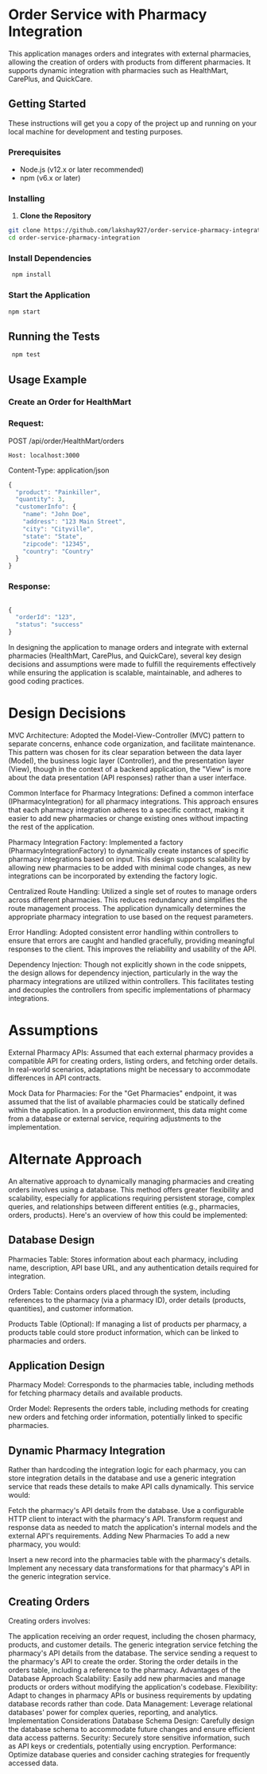 # Order Service with Pharmacy Integration

This application manages orders and integrates with external pharmacies, allowing the creation of orders with products from different pharmacies. It supports dynamic integration with pharmacies such as HealthMart, CarePlus, and QuickCare.

## Getting Started

These instructions will get you a copy of the project up and running on your local machine for development and testing purposes.

### Prerequisites

- Node.js (v12.x or later recommended)
- npm (v6.x or later)

### Installing

1. **Clone the Repository**

```bash
git clone https://github.com/lakshay927/order-service-pharmacy-integration
cd order-service-pharmacy-integration
```

### Install Dependencies

```bash
 npm install
 ```

### Start the Application
```bash
npm start
```

## Running the Tests
```bash
 npm test
 ```

 ## Usage Example

 ### Create an Order for HealthMart

### Request:



POST /api/order/HealthMart/orders 

`Host: localhost:3000`

Content-Type: application/json

```js
{
  "product": "Painkiller",
  "quantity": 3,
  "customerInfo": {
    "name": "John Doe",
    "address": "123 Main Street",
    "city": "Cityville",
    "state": "State",
    "zipcode": "12345",
    "country": "Country"
  }
}

```

### Response:

```js

{
  "orderId": "123",
  "status": "success"
}

```

In designing the application to manage orders and integrate with external pharmacies (HealthMart, CarePlus, and QuickCare), several key design decisions and assumptions were made to fulfill the requirements effectively while ensuring the application is scalable, maintainable, and adheres to good coding practices.

# Design Decisions

MVC Architecture: Adopted the Model-View-Controller (MVC) pattern to separate concerns, enhance code organization, and facilitate maintenance. This pattern was chosen for its clear separation between the data layer (Model), the business logic layer (Controller), and the presentation layer (View), though in the context of a backend application, the "View" is more about the data presentation (API responses) rather than a user interface.

Common Interface for Pharmacy Integrations: Defined a common interface (IPharmacyIntegration) for all pharmacy integrations. This approach ensures that each pharmacy integration adheres to a specific contract, making it easier to add new pharmacies or change existing ones without impacting the rest of the application.

Pharmacy Integration Factory: Implemented a factory (PharmacyIntegrationFactory) to dynamically create instances of specific pharmacy integrations based on input. This design supports scalability by allowing new pharmacies to be added with minimal code changes, as new integrations can be incorporated by extending the factory logic.

Centralized Route Handling: Utilized a single set of routes to manage orders across different pharmacies. This reduces redundancy and simplifies the route management process. The application dynamically determines the appropriate pharmacy integration to use based on the request parameters.

Error Handling: Adopted consistent error handling within controllers to ensure that errors are caught and handled gracefully, providing meaningful responses to the client. This improves the reliability and usability of the API.

Dependency Injection: Though not explicitly shown in the code snippets, the design allows for dependency injection, particularly in the way the pharmacy integrations are utilized within controllers. This facilitates testing and decouples the controllers from specific implementations of pharmacy integrations.

# Assumptions

External Pharmacy APIs: Assumed that each external pharmacy provides a compatible API for creating orders, listing orders, and fetching order details. In real-world scenarios, adaptations might be necessary to accommodate differences in API contracts.

Mock Data for Pharmacies: For the "Get Pharmacies" endpoint, it was assumed that the list of available pharmacies could be statically defined within the application. In a production environment, this data might come from a database or external service, requiring adjustments to the implementation.

# Alternate Approach

An alternative approach to dynamically managing pharmacies and creating orders involves using a database. This method offers greater flexibility and scalability, especially for applications requiring persistent storage, complex queries, and relationships between different entities (e.g., pharmacies, orders, products). Here's an overview of how this could be implemented:

## Database Design
Pharmacies Table: Stores information about each pharmacy, including name, description, API base URL, and any authentication details required for integration.

Orders Table: Contains orders placed through the system, including references to the pharmacy (via a pharmacy ID), order details (products, quantities), and customer information.

Products Table (Optional): If managing a list of products per pharmacy, a products table could store product information, which can be linked to pharmacies and orders.

## Application Design

Pharmacy Model: Corresponds to the pharmacies table, including methods for fetching pharmacy details and available products.

Order Model: Represents the orders table, including methods for creating new orders and fetching order information, potentially linked to specific pharmacies.


## Dynamic Pharmacy Integration
Rather than hardcoding the integration logic for each pharmacy, you can store integration details in the database and use a generic integration service that reads these details to make API calls dynamically. This service would:

Fetch the pharmacy's API details from the database.
Use a configurable HTTP client to interact with the pharmacy's API.
Transform request and response data as needed to match the application's internal models and the external API's requirements.
Adding New Pharmacies
To add a new pharmacy, you would:

Insert a new record into the pharmacies table with the pharmacy's details.
Implement any necessary data transformations for that pharmacy's API in the generic integration service.
## Creating Orders
Creating orders involves:

The application receiving an order request, including the chosen pharmacy, products, and customer details.
The generic integration service fetching the pharmacy's API details from the database.
The service sending a request to the pharmacy's API to create the order.
Storing the order details in the orders table, including a reference to the pharmacy.
Advantages of the Database Approach
Scalability: Easily add new pharmacies and manage products or orders without modifying the application's codebase.
Flexibility: Adapt to changes in pharmacy APIs or business requirements by updating database records rather than code.
Data Management: Leverage relational databases' power for complex queries, reporting, and analytics.
Implementation Considerations
Database Schema Design: Carefully design the database schema to accommodate future changes and ensure efficient data access patterns.
Security: Securely store sensitive information, such as API keys or credentials, potentially using encryption.
Performance: Optimize database queries and consider caching strategies for frequently accessed data.
